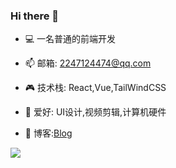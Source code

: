 ### Hi there 👋

<!--
**Found-404/Found-404** is a ✨ _special_ ✨ repository because its `README.md` (this file) appears on your GitHub profile.
Here are some ideas to get you started:
-->

- 💻 一名普通的前端开发

- 📫 邮箱: 2247124474@qq.com

- 🎮 技术栈: React,Vue,TailWindCSS

- 🎨 爱好: UI设计,视频剪辑,计算机硬件

- 🎈 博客:[Blog](https://found-404.github.io/found404.io/)

[![](https://img.shields.io/badge/BLOG-%20-lightgrey)](https://found-404.github.io/found404.io/)
